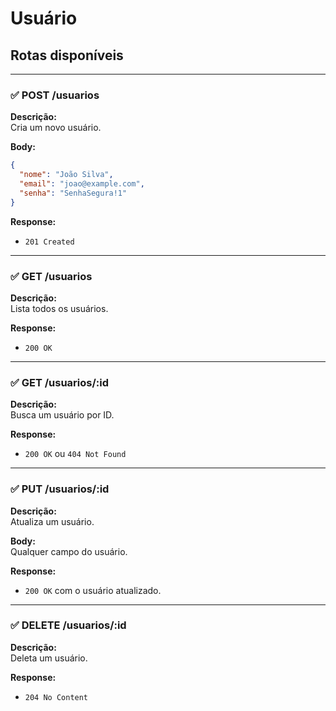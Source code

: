 
# Usuário

## Rotas disponíveis

---

### ✅ POST /usuarios

**Descrição:**  
Cria um novo usuário.

**Body:**

```json
{
  "nome": "João Silva",
  "email": "joao@example.com",
  "senha": "SenhaSegura!1"
}
```

**Response:**  
- `201 Created`

---

### ✅ GET /usuarios

**Descrição:**  
Lista todos os usuários.

**Response:**  
- `200 OK`

---

### ✅ GET /usuarios/:id

**Descrição:**  
Busca um usuário por ID.

**Response:**  
- `200 OK` ou `404 Not Found`

---

### ✅ PUT /usuarios/:id

**Descrição:**  
Atualiza um usuário.

**Body:**  
Qualquer campo do usuário.

**Response:**  
- `200 OK` com o usuário atualizado.

---

### ✅ DELETE /usuarios/:id

**Descrição:**  
Deleta um usuário.

**Response:**  
- `204 No Content`
